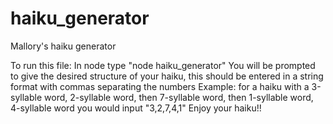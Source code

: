 # haiku_generator
Mallory's haiku generator

To run this file:
In node type "node haiku_generator"
You will be prompted to give the desired structure of your haiku, this should be entered in a string format with commas separating the numbers
	Example:  for a haiku with a 3-syllable word, 2-syllable word, then 7-syllable word, then 1-syllable word, 4-syllable word you would input "3,2,7,4,1"
Enjoy your haiku!!
